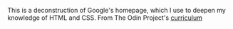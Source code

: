 This is a deconstruction of Google's homepage, which I use to deepen my knowledge of HTML and CSS. From The Odin Project's [curriculum](http://www.theodinproject.com/courses/web-development-101/lessons/html-css)
